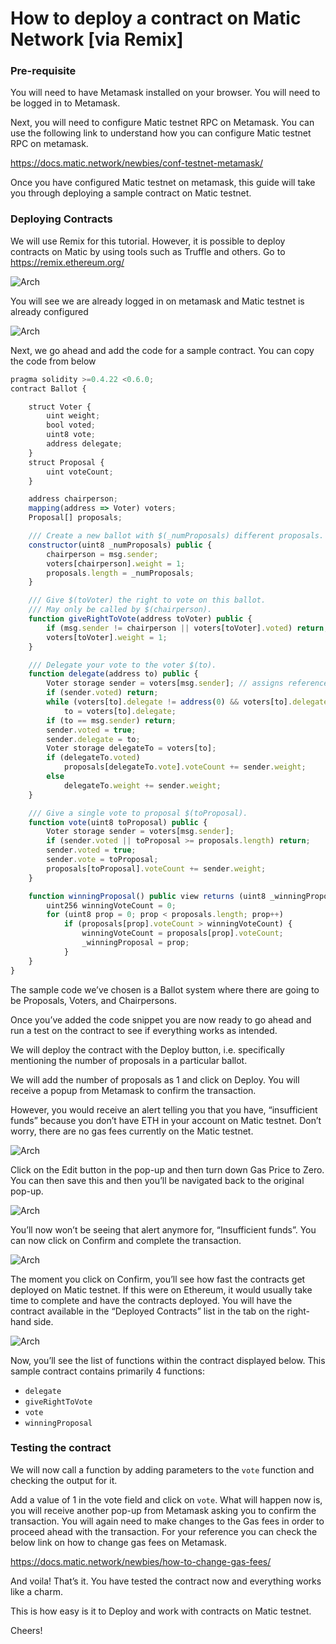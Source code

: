 # How to deploy a contract on Matic Network [via Remix]

### Pre-requisite
You will need to have Metamask installed on your browser. You will need to be logged in to Metamask.

Next, you will need to configure Matic testnet RPC on Metamask. You can use the following link to understand how you can configure Matic testnet RPC on metamask.

https://docs.matic.network/newbies/conf-testnet-metamask/

Once you have configured Matic testnet on metamask, this guide will take you through deploying a sample contract on Matic testnet.

### Deploying Contracts

We will use Remix for this tutorial. However, it is possible to deploy contracts on Matic by using tools such as Truffle and others. Go to https://remix.ethereum.org/

![Arch](contracts/ballot-code.png)

You will see we are already logged in on metamask and Matic testnet is already configured

![Arch](contracts/metamask-address.png)

Next, we go ahead and add the code for a sample contract. You can copy the code from below

```js
pragma solidity >=0.4.22 <0.6.0;
contract Ballot {

    struct Voter {
        uint weight;
        bool voted;
        uint8 vote;
        address delegate;
    }
    struct Proposal {
        uint voteCount;
    }

    address chairperson;
    mapping(address => Voter) voters;
    Proposal[] proposals;

    /// Create a new ballot with $(_numProposals) different proposals.
    constructor(uint8 _numProposals) public {
        chairperson = msg.sender;
        voters[chairperson].weight = 1;
        proposals.length = _numProposals;
    }

    /// Give $(toVoter) the right to vote on this ballot.
    /// May only be called by $(chairperson).
    function giveRightToVote(address toVoter) public {
        if (msg.sender != chairperson || voters[toVoter].voted) return;
        voters[toVoter].weight = 1;
    }

    /// Delegate your vote to the voter $(to).
    function delegate(address to) public {
        Voter storage sender = voters[msg.sender]; // assigns reference
        if (sender.voted) return;
        while (voters[to].delegate != address(0) && voters[to].delegate != msg.sender)
            to = voters[to].delegate;
        if (to == msg.sender) return;
        sender.voted = true;
        sender.delegate = to;
        Voter storage delegateTo = voters[to];
        if (delegateTo.voted)
            proposals[delegateTo.vote].voteCount += sender.weight;
        else
            delegateTo.weight += sender.weight;
    }

    /// Give a single vote to proposal $(toProposal).
    function vote(uint8 toProposal) public {
        Voter storage sender = voters[msg.sender];
        if (sender.voted || toProposal >= proposals.length) return;
        sender.voted = true;
        sender.vote = toProposal;
        proposals[toProposal].voteCount += sender.weight;
    }

    function winningProposal() public view returns (uint8 _winningProposal) {
        uint256 winningVoteCount = 0;
        for (uint8 prop = 0; prop < proposals.length; prop++)
            if (proposals[prop].voteCount > winningVoteCount) {
                winningVoteCount = proposals[prop].voteCount;
                _winningProposal = prop;
            }
    }
}
```

The sample code we’ve chosen is a Ballot system where there are going to be Proposals, Voters, and Chairpersons.

Once you’ve added the code snippet you are now ready to go ahead and run a test on the contract to see if everything works as intended. 

We will deploy the contract with the Deploy button, i.e. specifically mentioning the number of proposals in a particular ballot.

We will add the number of proposals as 1 and click on Deploy. You will receive a popup from Metamask to confirm the transaction.

However, you would receive an alert telling you that you have, “insufficient funds” because you don’t have ETH in your account on Matic testnet. Don’t worry, there are no gas fees currently on the Matic testnet.

![Arch](contracts/insufficient-funds.png)

Click on the Edit button in the pop-up and then turn down Gas Price to Zero. You can then save this and then you’ll be navigated back to the original pop-up. 

![Arch](contracts/customize-gas.png)

You’ll now won’t be seeing that alert anymore for, “Insufficient funds”. You can now click on Confirm and complete the transaction.

![Arch](contracts/edited-gas.png)

The moment you click on Confirm, you’ll see how fast the contracts get deployed on Matic testnet. If this were on Ethereum, it would usually take time to complete and have the contracts deployed. You will have the contract available in the “Deployed Contracts” list in the tab on the right-hand side.

![Arch](contracts/deployed-contract.png)

Now, you’ll see the list of functions within the contract displayed below. This sample contract contains primarily 4 functions:

* `delegate`
* `giveRightToVote`
* `vote`
* `winningProposal`

### Testing the contract

We will now call a function by adding parameters to the `vote` function and checking the output for it.

Add a value of 1 in the vote field and click on `vote`. What will happen now is, you will receive another pop-up from Metamask asking you to confirm the transaction. You will again need to make changes to the Gas fees in order to proceed ahead with the transaction. For your reference you can check the below link on how to change gas fees on Metamask.

https://docs.matic.network/newbies/how-to-change-gas-fees/

And voila! That’s it. You have tested the contract now and everything works like a charm.

This is how easy is it to Deploy and work with contracts on Matic testnet.

Cheers!
